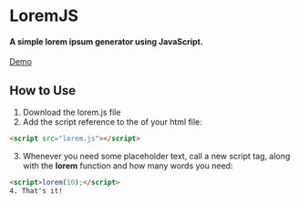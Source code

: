# LoremJS
#### A simple lorem ipsum generator using JavaScript.

[Demo](https://fyrebite.github.io/lorem-js/)

## How to Use
1. Download the lorem.js file
2. Add the script reference to the __<head>__ of your html file:
```html
<script src="lorem.js"></script>
```
3. Whenever you need some placeholder text, call a new script tag, along with the __lorem__ function and how many words you need:
```html
<script>lorem(10);</script>
4. That's it!